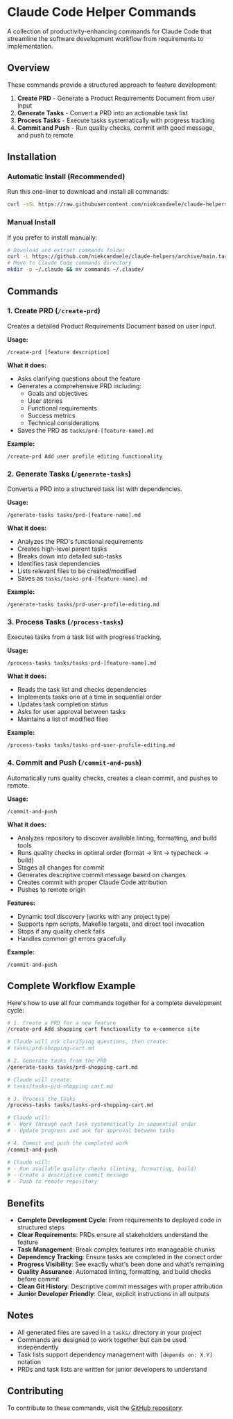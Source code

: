 # Claude Code Helper Commands

A collection of productivity-enhancing commands for Claude Code that streamline the software development workflow from requirements to implementation.

## Overview

These commands provide a structured approach to feature development:
1. **Create PRD** - Generate a Product Requirements Document from user input
2. **Generate Tasks** - Convert a PRD into an actionable task list
3. **Process Tasks** - Execute tasks systematically with progress tracking
4. **Commit and Push** - Run quality checks, commit with good message, and push to remote

## Installation

### Automatic Install (Recommended)

Run this one-liner to download and install all commands:

```bash
curl -sSL https://raw.githubusercontent.com/niekcandaele/claude-helpers/main/install.sh | bash
```

### Manual Install

If you prefer to install manually:

```bash
# Download and extract commands folder
curl -L https://github.com/niekcandaele/claude-helpers/archive/main.tar.gz | tar -xz --strip-components=1 claude-helpers-main/commands
# Move to Claude Code commands directory
mkdir -p ~/.claude && mv commands ~/.claude/
```

## Commands

### 1. Create PRD (`/create-prd`)

Creates a detailed Product Requirements Document based on user input.

**Usage:**
```
/create-prd [feature description]
```

**What it does:**
- Asks clarifying questions about the feature
- Generates a comprehensive PRD including:
  - Goals and objectives
  - User stories
  - Functional requirements
  - Success metrics
  - Technical considerations
- Saves the PRD as `tasks/prd-[feature-name].md`

**Example:**
```
/create-prd Add user profile editing functionality
```

### 2. Generate Tasks (`/generate-tasks`)

Converts a PRD into a structured task list with dependencies.

**Usage:**
```
/generate-tasks tasks/prd-[feature-name].md
```

**What it does:**
- Analyzes the PRD's functional requirements
- Creates high-level parent tasks
- Breaks down into detailed sub-tasks
- Identifies task dependencies
- Lists relevant files to be created/modified
- Saves as `tasks/tasks-prd-[feature-name].md`

**Example:**
```
/generate-tasks tasks/prd-user-profile-editing.md
```

### 3. Process Tasks (`/process-tasks`)

Executes tasks from a task list with progress tracking.

**Usage:**
```
/process-tasks tasks/tasks-prd-[feature-name].md
```

**What it does:**
- Reads the task list and checks dependencies
- Implements tasks one at a time in sequential order
- Updates task completion status
- Asks for user approval between tasks
- Maintains a list of modified files

**Example:**
```
/process-tasks tasks/tasks-prd-user-profile-editing.md
```

### 4. Commit and Push (`/commit-and-push`)

Automatically runs quality checks, creates a clean commit, and pushes to remote.

**Usage:**
```
/commit-and-push
```

**What it does:**
- Analyzes repository to discover available linting, formatting, and build tools
- Runs quality checks in optimal order (format → lint → typecheck → build)
- Stages all changes for commit
- Generates descriptive commit message based on changes
- Creates commit with proper Claude Code attribution
- Pushes to remote origin

**Features:**
- Dynamic tool discovery (works with any project type)
- Supports npm scripts, Makefile targets, and direct tool invocation
- Stops if any quality check fails
- Handles common git errors gracefully

**Example:**
```
/commit-and-push
```

## Complete Workflow Example

Here's how to use all four commands together for a complete development cycle:

```bash
# 1. Create a PRD for a new feature
/create-prd Add shopping cart functionality to e-commerce site

# Claude will ask clarifying questions, then create:
# tasks/prd-shopping-cart.md

# 2. Generate tasks from the PRD
/generate-tasks tasks/prd-shopping-cart.md

# Claude will create:
# tasks/tasks-prd-shopping-cart.md

# 3. Process the tasks
/process-tasks tasks/tasks-prd-shopping-cart.md

# Claude will:
# - Work through each task systematically in sequential order
# - Update progress and ask for approval between tasks

# 4. Commit and push the completed work
/commit-and-push

# Claude will:
# - Run available quality checks (linting, formatting, build)
# - Create a descriptive commit message
# - Push to remote repository
```

## Benefits

- **Complete Development Cycle**: From requirements to deployed code in structured steps
- **Clear Requirements**: PRDs ensure all stakeholders understand the feature
- **Task Management**: Break complex features into manageable chunks
- **Dependency Tracking**: Ensure tasks are completed in the correct order
- **Progress Visibility**: See exactly what's been done and what's remaining
- **Quality Assurance**: Automated linting, formatting, and build checks before commit
- **Clean Git History**: Descriptive commit messages with proper attribution
- **Junior Developer Friendly**: Clear, explicit instructions in all outputs

## Notes

- All generated files are saved in a `tasks/` directory in your project
- Commands are designed to work together but can be used independently
- Task lists support dependency management with `[depends on: X.Y]` notation
- PRDs and task lists are written for junior developers to understand

## Contributing

To contribute to these commands, visit the [GitHub repository](https://github.com/niekcandaele/claude-helpers).